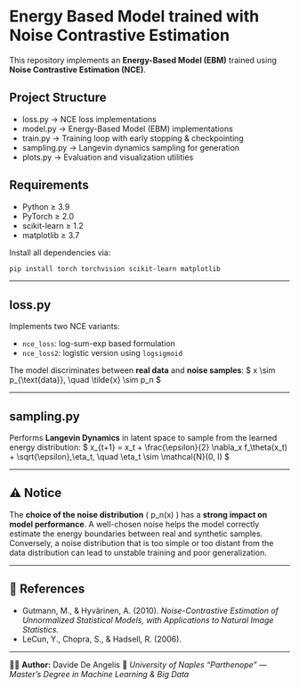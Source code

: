 # Energy Based Model trained with Noise Contrastive Estimation

This repository implements an **Energy-Based Model (EBM)** trained using **Noise Contrastive Estimation (NCE)**.  

## Project Structure
 * loss.py -> NCE loss implementations
 * model.py ->  Energy-Based Model (EBM) implementations
 * train.py ->  Training loop with early stopping & checkpointing
 * sampling.py ->  Langevin dynamics sampling for generation
 * plots.py ->  Evaluation and visualization utilities

## Requirements

* Python ≥ 3.9
* PyTorch ≥ 2.0
* scikit-learn ≥ 1.2
* matplotlib ≥ 3.7

Install all dependencies via:

```bash
pip install torch torchvision scikit-learn matplotlib
```

---
## **loss.py**

Implements two NCE variants:

* `nce_loss`: log-sum-exp based formulation
* `nce_loss2`: logistic version using `logsigmoid`

The model discriminates between **real data** and **noise samples**:
$
x \sim p_{\text{data}}, \quad \tilde{x} \sim p_n
$

---

## **sampling.py**

Performs **Langevin Dynamics** in latent space to sample from the learned energy distribution:
$
x_{t+1} = x_t + \frac{\epsilon}{2} \nabla_x f_\theta(x_t) + \sqrt{\epsilon},\eta_t, \quad
\eta_t \sim \mathcal{N}(0, I)
$


---
## ⚠️ Notice

The **choice of the noise distribution** ( p_n(x) ) has a **strong impact on model performance**.
A well-chosen noise helps the model correctly estimate the energy boundaries between real and synthetic samples.
Conversely, a noise distribution that is too simple or too distant from the data distribution can lead to unstable training and poor generalization.

---

## 🧾 References

* Gutmann, M., & Hyvärinen, A. (2010).
  *Noise-Contrastive Estimation of Unnormalized Statistical Models, with Applications to Natural Image Statistics.*
* LeCun, Y., Chopra, S., & Hadsell, R. (2006).

---

👨‍💻 **Author:** Davide De Angelis
📍 *University of Naples “Parthenope” — Master’s Degree in Machine Learning & Big Data*





